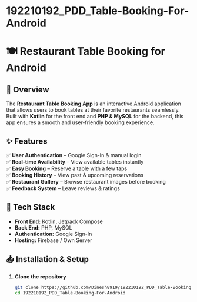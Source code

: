 # 192210192_PDD_Table-Booking-For-Android

# 🍽️ Restaurant Table Booking for Android

## 📖 Overview
The **Restaurant Table Booking App** is an interactive Android application that allows users to book tables at their favorite restaurants seamlessly. Built with **Kotlin** for the front end and **PHP & MySQL** for the backend, this app ensures a smooth and user-friendly booking experience.

## ✨ Features
✅ **User Authentication** – Google Sign-In & manual login  
✅ **Real-time Availability** – View available tables instantly  
✅ **Easy Booking** – Reserve a table with a few taps  
✅ **Booking History** – View past & upcoming reservations  
✅ **Restaurant Gallery** – Browse restaurant images before booking  
✅ **Feedback System** – Leave reviews & ratings  

## 🚀 Tech Stack
- **Front End:** Kotlin, Jetpack Compose  
- **Back End:** PHP, MySQL  
- **Authentication:** Google Sign-In  
- **Hosting:** Firebase / Own Server  

## 📥 Installation & Setup
1. **Clone the repository**  
   ```sh
   git clone https://github.com/Dinesh8919/192210192_PDD_Table-Booking-For-Android.git
   cd 192210192_PDD_Table-Booking-For-Android
